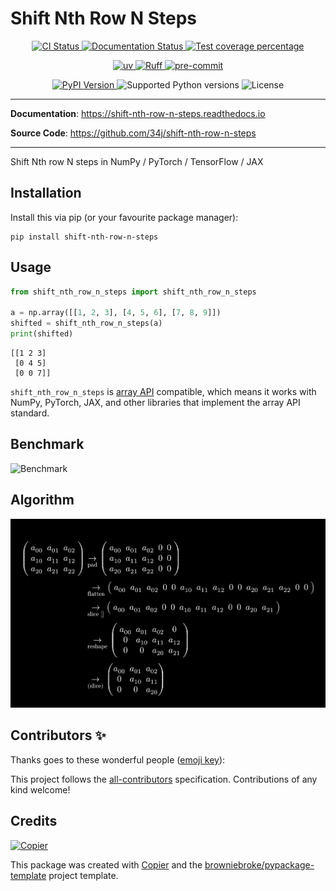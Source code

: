 # Shift Nth Row N Steps

<p align="center">
  <a href="https://github.com/34j/shift-nth-row-n-steps/actions/workflows/ci.yml?query=branch%3Amain">
    <img src="https://img.shields.io/github/actions/workflow/status/34j/shift-nth-row-n-steps/ci.yml?branch=main&label=CI&logo=github&style=flat-square" alt="CI Status" >
  </a>
  <a href="https://shift-nth-row-n-steps.readthedocs.io">
    <img src="https://img.shields.io/readthedocs/shift-nth-row-n-steps.svg?logo=read-the-docs&logoColor=fff&style=flat-square" alt="Documentation Status">
  </a>
  <a href="https://codecov.io/gh/34j/shift-nth-row-n-steps">
    <img src="https://img.shields.io/codecov/c/github/34j/shift-nth-row-n-steps.svg?logo=codecov&logoColor=fff&style=flat-square" alt="Test coverage percentage">
  </a>
</p>
<p align="center">
  <a href="https://github.com/astral-sh/uv">
    <img src="https://img.shields.io/endpoint?url=https://raw.githubusercontent.com/astral-sh/uv/main/assets/badge/v0.json" alt="uv">
  </a>
  <a href="https://github.com/astral-sh/ruff">
    <img src="https://img.shields.io/endpoint?url=https://raw.githubusercontent.com/astral-sh/ruff/main/assets/badge/v2.json" alt="Ruff">
  </a>
  <a href="https://github.com/pre-commit/pre-commit">
    <img src="https://img.shields.io/badge/pre--commit-enabled-brightgreen?logo=pre-commit&logoColor=white&style=flat-square" alt="pre-commit">
  </a>
</p>
<p align="center">
  <a href="https://pypi.org/project/shift-nth-row-n-steps/">
    <img src="https://img.shields.io/pypi/v/shift-nth-row-n-steps.svg?logo=python&logoColor=fff&style=flat-square" alt="PyPI Version">
  </a>
  <img src="https://img.shields.io/pypi/pyversions/shift-nth-row-n-steps.svg?style=flat-square&logo=python&amp;logoColor=fff" alt="Supported Python versions">
  <img src="https://img.shields.io/pypi/l/shift-nth-row-n-steps.svg?style=flat-square" alt="License">
</p>

---

**Documentation**: <a href="https://shift-nth-row-n-steps.readthedocs.io" target="_blank">https://shift-nth-row-n-steps.readthedocs.io </a>

**Source Code**: <a href="https://github.com/34j/shift-nth-row-n-steps" target="_blank">https://github.com/34j/shift-nth-row-n-steps </a>

---

Shift Nth row N steps in NumPy / PyTorch / TensorFlow / JAX

## Installation

Install this via pip (or your favourite package manager):

```shell
pip install shift-nth-row-n-steps
```

## Usage

```python
from shift_nth_row_n_steps import shift_nth_row_n_steps

a = np.array([[1, 2, 3], [4, 5, 6], [7, 8, 9]])
shifted = shift_nth_row_n_steps(a)
print(shifted)
```

```text
[[1 2 3]
 [0 4 5]
 [0 0 7]]
```

`shift_nth_row_n_steps` is [array API](https://data-apis.org/array-api/latest/) compatible, which means it works with NumPy, PyTorch, JAX, and other libraries that implement the array API standard.

## Benchmark

![Benchmark](https://raw.githubusercontent.com/34j/shift-nth-row-n-steps/benchmark.webp)

## Algorithm

![Algorithm](https://raw.githubusercontent.com/34j/shift-nth-row-n-steps/main/docs/algo.png)

## Contributors ✨

Thanks goes to these wonderful people ([emoji key](https://allcontributors.org/docs/en/emoji-key)):

<!-- prettier-ignore-start -->
<!-- ALL-CONTRIBUTORS-LIST:START - Do not remove or modify this section -->
<!-- markdownlint-disable -->
<!-- markdownlint-enable -->
<!-- ALL-CONTRIBUTORS-LIST:END -->
<!-- prettier-ignore-end -->

This project follows the [all-contributors](https://github.com/all-contributors/all-contributors) specification. Contributions of any kind welcome!

## Credits

[![Copier](https://img.shields.io/endpoint?url=https://raw.githubusercontent.com/copier-org/copier/master/img/badge/badge-grayscale-inverted-border-orange.json)](https://github.com/copier-org/copier)

This package was created with
[Copier](https://copier.readthedocs.io/) and the
[browniebroke/pypackage-template](https://github.com/browniebroke/pypackage-template)
project template.

